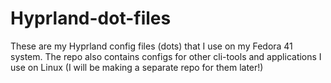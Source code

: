 # Hyprland-dot-files

These are my Hyprland config files (dots) that I use on my Fedora 41 system.
The repo also contains configs for other cli-tools and applications I use on Linux (I will be making a separate repo for them later!)
